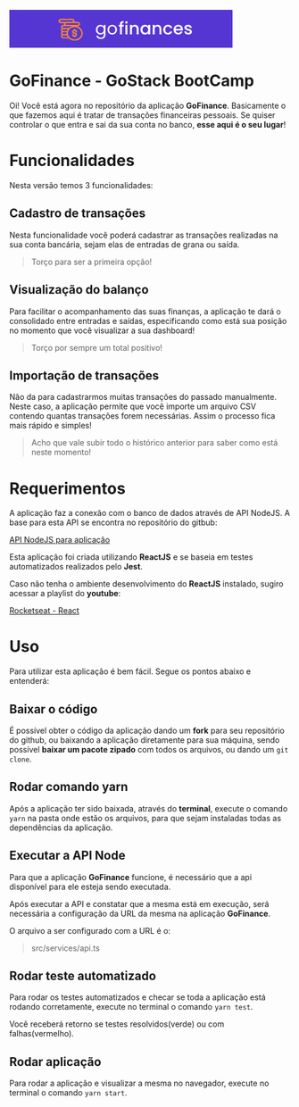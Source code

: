 ![enter image description here](https://github.com/fernadan/desafio-fundamentos-reactjs-semana3-bootcamp-rocketseat/blob/master/src/assets/logo-readme.png?raw=true)
# GoFinance - GoStack BootCamp

Oi! Você está agora no repositório da aplicação **GoFinance**. Basicamente o que fazemos aqui é tratar de transações financeiras pessoais. Se quiser controlar o que entra e sai da sua conta no banco, **esse aqui é o seu lugar**!


# Funcionalidades

Nesta versão temos 3 funcionalidades:

## Cadastro de transações
Nesta funcionalidade você poderá cadastrar as transações realizadas na sua conta bancária, sejam elas de entradas de grana ou saída.
> Torço para ser a primeira opção!

## Visualização do balanço
Para facilitar o acompanhamento das suas finanças, a aplicação te dará o consolidado entre entradas e saídas, especificando como está sua posição no momento que você visualizar a sua dashboard!
> Torço por sempre um total positivo!

## Importação de transações
Não da para cadastrarmos muitas transações do passado manualmente. Neste caso, a aplicação permite que você importe um arquivo CSV contendo quantas transações forem necessárias. Assim o processo fica mais rápido e simples!
> Acho que vale subir todo o histórico anterior para saber como está neste momento!

# Requerimentos
A aplicação faz a conexão com o banco de dados através de API NodeJS. A base para esta API se encontra no repositório do gitbub:

[API NodeJS para aplicação](https://github.com/fernadan/desafio-databaseuploadNodeJS-semana2-bootcamp-rocketseat)

Esta aplicação foi criada utilizando **ReactJS** e se baseia em testes automatizados realizados pelo **Jest**.

Caso não tenha o ambiente desenvolvimento do **ReactJS** instalado, sugiro acessar a playlist do **youtube**:

[Rocketseat - React](https://www.youtube.com/watch?v=7A4UQGrFU9Q&list=PL85ITvJ7FLoiuaKgHFYgrhZDwXOUEaxWI)

# Uso
Para utilizar esta aplicação é bem fácil. Segue os pontos abaixo e entenderá:

## Baixar o código
É possível obter o código da aplicação dando um **fork** para seu repositório do github, ou baixando a aplicação diretamente para sua máquina, sendo possível **baixar um pacote zipado** com todos os arquivos, ou dando um `git clone`.

## Rodar comando yarn
Após a aplicação ter sido baixada, através do **terminal**, execute o comando `yarn` na pasta onde estão os arquivos, para que sejam instaladas todas as dependências da aplicação.

## Executar a API Node
Para que a aplicação **GoFinance** funcione, é necessário que a api disponível para ele esteja sendo executada.

Após executar a API e constatar que a mesma está em execução, será necessária a configuração da URL da mesma na aplicação **GoFinance**.

O arquivo a ser configurado com a URL é o:
> src/services/api.ts

## Rodar teste automatizado
Para rodar os testes automatizados e checar se toda a aplicação está rodando corretamente, execute no terminal o comando `yarn test`.

Você receberá retorno se testes resolvidos(verde) ou com falhas(vermelho).

## Rodar aplicação
Para rodar a aplicação e visualizar a mesma no navegador, execute no terminal o comando `yarn start`.
